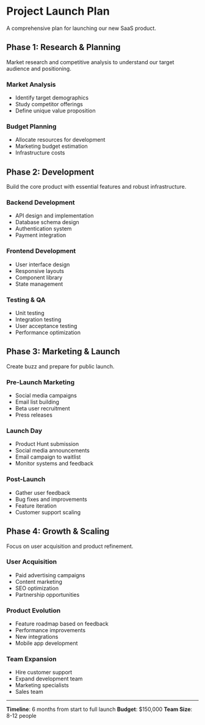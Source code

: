 # Project Launch Plan

A comprehensive plan for launching our new SaaS product.

## Phase 1: Research & Planning

Market research and competitive analysis to understand our target audience and positioning.

### Market Analysis
- Identify target demographics
- Study competitor offerings
- Define unique value proposition

### Budget Planning
- Allocate resources for development
- Marketing budget estimation
- Infrastructure costs

## Phase 2: Development

Build the core product with essential features and robust infrastructure.

### Backend Development
- API design and implementation
- Database schema design
- Authentication system
- Payment integration

### Frontend Development
- User interface design
- Responsive layouts
- Component library
- State management

### Testing & QA
- Unit testing
- Integration testing
- User acceptance testing
- Performance optimization

## Phase 3: Marketing & Launch

Create buzz and prepare for public launch.

### Pre-Launch Marketing
- Social media campaigns
- Email list building
- Beta user recruitment
- Press releases

### Launch Day
- Product Hunt submission
- Social media announcements
- Email campaign to waitlist
- Monitor systems and feedback

### Post-Launch
- Gather user feedback
- Bug fixes and improvements
- Feature iteration
- Customer support scaling

## Phase 4: Growth & Scaling

Focus on user acquisition and product refinement.

### User Acquisition
- Paid advertising campaigns
- Content marketing
- SEO optimization
- Partnership opportunities

### Product Evolution
- Feature roadmap based on feedback
- Performance improvements
- New integrations
- Mobile app development

### Team Expansion
- Hire customer support
- Expand development team
- Marketing specialists
- Sales team

---

**Timeline**: 6 months from start to full launch
**Budget**: $150,000
**Team Size**: 8-12 people

